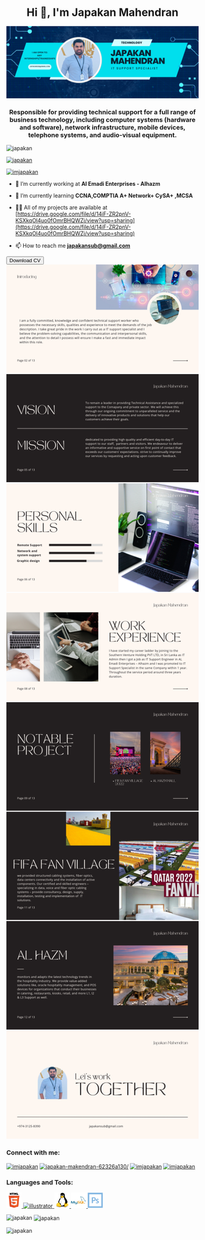 <h1 align="center">Hi 👋, I'm Japakan Mahendran</h1>

<div align"center"> <img src="https://github.com/Japakan/Japakan/blob/5ac282a6a8d68652fedbedafed127a49f2c9d4b3/Banner.png"> <div>

<h3 align="center"> Responsible for providing technical support for a full range of
business technology, including computer systems (hardware and software), network
infrastructure, mobile devices, telephone systems, and audio-visual equipment. </h3>

<p align="left"> <img src="https://komarev.com/ghpvc/?username=japakan&label=Profile%20views&color=0e75b6&style=flat" alt="japakan" /> </p>

<p align="left"> <a href="https://github.com/ryo-ma/github-profile-trophy"><img src="https://github-profile-trophy.vercel.app/?username=japakan" alt="japakan" /></a> </p>

<p align="left"> <a href="https://twitter.com/imjapakan" target="blank"><img src="https://img.shields.io/twitter/follow/imjapakan?logo=twitter&style=for-the-badge" alt="imjapakan" /></a> </p>

- 🔭 I’m currently working at **Al Emadi Enterprises - Alhazm**

- 🌱 I’m currently learning **CCNA,COMPTIA A+ Network+ CySA+ ,MCSA**

- 👨‍💻 All of my projects are available at [https://drive.google.com/file/d/14iF-ZR2pnV-KSXkqOl4uo0fOmrBHQWZj/view?usp=sharing](https://drive.google.com/file/d/14iF-ZR2pnV-KSXkqOl4uo0fOmrBHQWZj/view?usp=sharing)

- 📫 How to reach me **japakansub@gmail.com**

<div>
  <button>Download CV</button>
</div>

<div align"center"> <img src="https://github.com/Japakan/Japakan/blob/main/Portfolio%20-%20Presentation-MJapakan_page-0002.jpg"> <div>
<div align"center"> <img src="https://github.com/Japakan/Japakan/blob/main/Portfolio%20-%20Presentation-MJapakan_page-0003.jpg"> <div>
<div align"center"> <img src="https://github.com/Japakan/Japakan/blob/main/Portfolio%20-%20Presentation-MJapakan_page-0004.jpg"> <div>

<div align"center"> <img src="https://github.com/Japakan/Japakan/blob/main/Portfolio%20-%20Presentation-MJapakan_page-0006.jpg"> <div>
<div align"center"> <img src="https://github.com/Japakan/Japakan/blob/main/Portfolio%20-%20Presentation-MJapakan_page-0007.jpg"> <div>
<div align"center"> <img src="https://github.com/Japakan/Japakan/blob/main/Portfolio%20-%20Presentation-MJapakan_page-0008.jpg"> <div>
<div align"center"> <img src="https://github.com/Japakan/Japakan/blob/main/Portfolio%20-%20Presentation-MJapakan_page-0009.jpg"> <div>
<div align"center"> <img src="https://github.com/Japakan/Japakan/blob/main/Portfolio%20-%20Presentation-MJapakan_page-0010.jpg"> <div>


<h3 align="left">Connect with me:</h3>
<p align="left">
<a href="https://twitter.com/imjapakan" target="blank"><img align="center" src="https://raw.githubusercontent.com/rahuldkjain/github-profile-readme-generator/master/src/images/icons/Social/twitter.svg" alt="imjapakan" height="30" width="40" /></a>
<a href="https://linkedin.com/in/japakan-makendran-62326a130/" target="blank"><img align="center" src="https://raw.githubusercontent.com/rahuldkjain/github-profile-readme-generator/master/src/images/icons/Social/linked-in-alt.svg" alt="japakan-makendran-62326a130/" height="30" width="40" /></a>
<a href="https://fb.com/imjapakan" target="blank"><img align="center" src="https://raw.githubusercontent.com/rahuldkjain/github-profile-readme-generator/master/src/images/icons/Social/facebook.svg" alt="imjapakan" height="30" width="40" /></a>
<a href="https://instagram.com/imjapakan" target="blank"><img align="center" src="https://raw.githubusercontent.com/rahuldkjain/github-profile-readme-generator/master/src/images/icons/Social/instagram.svg" alt="imjapakan" height="30" width="40" /></a>
</p>

<h3 align="left">Languages and Tools:</h3>
<p align="left"> <a href="https://www.w3.org/html/" target="_blank" rel="noreferrer"> <img src="https://raw.githubusercontent.com/devicons/devicon/master/icons/html5/html5-original-wordmark.svg" alt="html5" width="40" height="40"/> </a> <a href="https://www.adobe.com/in/products/illustrator.html" target="_blank" rel="noreferrer"> <img src="https://www.vectorlogo.zone/logos/adobe_illustrator/adobe_illustrator-icon.svg" alt="illustrator" width="40" height="40"/> </a> <a href="https://www.linux.org/" target="_blank" rel="noreferrer"> <img src="https://raw.githubusercontent.com/devicons/devicon/master/icons/linux/linux-original.svg" alt="linux" width="40" height="40"/> </a> <a href="https://www.mysql.com/" target="_blank" rel="noreferrer"> <img src="https://raw.githubusercontent.com/devicons/devicon/master/icons/mysql/mysql-original-wordmark.svg" alt="mysql" width="40" height="40"/> </a> <a href="https://www.photoshop.com/en" target="_blank" rel="noreferrer"> <img src="https://raw.githubusercontent.com/devicons/devicon/master/icons/photoshop/photoshop-line.svg" alt="photoshop" width="40" height="40"/> </a> </p>

<p><img align="left" src="https://github-readme-stats.vercel.app/api/top-langs?username=japakan&show_icons=true&locale=en&layout=compact" alt="japakan" /></p>

<p>&nbsp;<img align="center" src="https://github-readme-stats.vercel.app/api?username=japakan&show_icons=true&locale=en" alt="japakan" /></p>

<p><img align="center" src="https://github-readme-streak-stats.herokuapp.com/?user=japakan&" alt="japakan" /></p>

